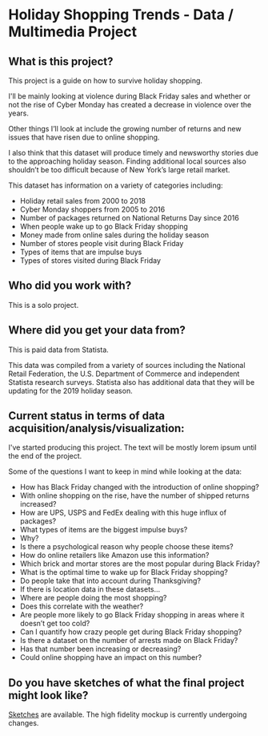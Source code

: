 # Holiday Shopping Trends - Data / Multimedia Project

## What is this project?
This project is a guide on how to survive holiday shopping.

I'll be mainly looking at violence during Black Friday sales and whether or not the rise of Cyber Monday has created a decrease in violence over the years.

Other things I’ll look at include the growing number of returns and new issues that have risen due to online shopping. 

I also think that this dataset will produce timely and newsworthy stories due to the approaching holiday season. Finding additional local sources also shouldn’t be too difficult because of New York’s large retail market.

This dataset has information on a variety of categories including:

* Holiday retail sales from 2000 to 2018
* Cyber Monday shoppers from 2005 to 2016
* Number of packages returned on National Returns Day since 2016
* When people wake up to go Black Friday shopping
* Money made from online sales during the holiday season
* Number of stores people visit during Black Friday
* Types of items that are impulse buys
* Types of stores visited during Black Friday

## Who did you work with?
This is a solo project.

## Where did you get your data from?
This is paid data from Statista.

This data was compiled from a variety of sources including the National Retail Federation, the U.S. Department of Commerce and independent Statista research surveys. Statista also has additional data that they will be updating for the 2019 holiday season.

## Current status in terms of data acquisition/analysis/visualization:
I've started producing this project. The text will be mostly lorem ipsum until the end of the project.

Some of the questions I want to keep in mind while looking at the data:

* How has Black Friday changed with the introduction of online shopping?
* With online shopping on the rise, have the number of shipped returns increased?
* How are UPS, USPS and FedEx dealing with this huge influx of packages?
* What types of items are the biggest impulse buys?
* Why?
* Is there a psychological reason why people choose these items?
* How do online retailers like Amazon use this information?
* Which brick and mortar stores are the most popular during Black Friday?
* What is the optimal time to wake up for Black Friday shopping?
* Do people take that into account during Thanksgiving?
* If there is location data in these datasets…
* Where are people doing the most shopping?
* Does this correlate with the weather?
* Are people more likely to go Black Friday shopping in areas where it doesn’t get too cold?
* Can I quantify how crazy people get during Black Friday shopping?
* Is there a dataset on the number of arrests made on Black Friday?
* Has that number been increasing or decreasing?
* Could online shopping have an impact on this number?

## Do you have sketches of what the final project might look like?
[Sketches](https://github.com/aow207/holiday-shopping/blob/master/Sketches%20and%20Mocukups/first-draft-sketch.pdf) are available. The high fidelity mockup is currently undergoing changes.
